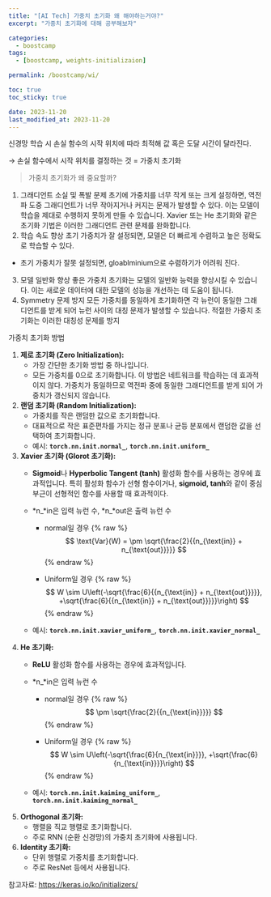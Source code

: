 ```yaml
---
title: "[AI Tech] 가중치 초기화 왜 해야하는거야?"
excerpt: "가중치 초기화에 대해 공부해보자"

categories:
  - boostcamp
tags:
  - [boostcamp, weights-initializaion]

permalink: /boostcamp/wi/

toc: true
toc_sticky: true

date: 2023-11-20
last_modified_at: 2023-11-20
---
```


신경망 학습 시 손실 함수의 시작 위치에 따라 최적해 값 혹은 도달 시간이 달라진다.

→ 손실 함수에서 시작 위치를 결정하는 것 = 가중치 초기화

> 가중치 초기화가 왜 중요할까?

1. 그래디언트 소실 및 폭발 문제
초기에 가중치를 너무 작게 또는 크게 설정하면, 역전파 도중 그래디언트가 너무 작아지거나 커지는 문제가 발생할 수 있다. 이는 모델이 학습을 제대로 수행하지 못하게 만들 수 있습니다. Xavier 또는 He 초기화와 같은 초기화 기법은 이러한 그래디언트 관련 문제를 완화합니다.
2. 학습 속도 향상
초기 가중치가 잘 설정되면, 모델은 더 빠르게 수렴하고 높은 정확도로 학습할 수 있다.
+ 초기 가중치가 잘못 설정되면, gloablminium으로 수렴하기가 어려워 진다.
3. 모델 일반화 향상
좋은 가중치 초기화는 모델의 일반화 능력을 향상시킬 수 있습니다. 이는 새로운 데이터에 대한 모델의 성능을 개선하는 데 도움이 됩니다.
4. Symmetry 문제 방지
모든 가중치를 동일하게 초기화하면 각 뉴런이 동일한 그래디언트를 받게 되어 뉴런 사이의 대칭 문제가 발생할 수 있습니다. 적절한 가중치 초기화는 이러한 대칭성 문제를 방지

가중치 초기화 방법

1. **제로 초기화 (Zero Initialization):**
    - 가장 간단한 초기화 방법 중 하나입니다.
    - 모든 가중치를 0으로 초기화합니다. 이 방법은 네트워크를 학습하는 데 효과적이지 않다. 가중치가 동일하므로 역전파 중에 동일한 그래디언트를 받게 되어 가중치가 갱신되지 않습니다.
2. **랜덤 초기화 (Random Initialization):**
    - 가중치를 작은 랜덤한 값으로 초기화합니다.
    - 대표적으로 작은 표준편차를 가지는 정규 분포나 균등 분포에서 랜덤한 값을 선택하여 초기화합니다.
    - 예시: **`torch.nn.init.normal_`**, **`torch.nn.init.uniform_`**
3. **Xavier 초기화 (Glorot 초기화):**
    - **Sigmoid**나 **Hyperbolic Tangent (tanh)** 활성화 함수를 사용하는 경우에 효과적입니다.
    특히 활성화 함수가 선형 함수이거나, **sigmoid, tanh**와 같이 중심 부근이 선형적인 함수를 사용할 때 효과적이다.
    - *n_*in은 입력 뉴런 수, *n_*out은 출력 뉴런 수
        - normal일 경우
            {% raw %}
            $$ \text{Var}(W) = \pm \sqrt{\frac{2}{{n_{\text{in}} + n_{\text{out}}}}} $$
            {% endraw %}


        - Uniform일 경우
            {% raw %}
            $$
            W \sim U\left(-\sqrt{\frac{6}{{n_{\text{in}} + n_{\text{out}}}}}, +\sqrt{\frac{6}{{n_{\text{in}} + n_{\text{out}}}}}\right)
            $$
            {% endraw %}

    - 예시: **`torch.nn.init.xavier_uniform_`**, **`torch.nn.init.xavier_normal_`**
4. **He 초기화:**
    - **ReLU** 활성화 함수를 사용하는 경우에 효과적입니다.
    - *n_*in은 입력 뉴런 수
        - normal일 경우
            {% raw %}
            $$
            \pm \sqrt{\frac{2}{{n_{\text{in}}}}}
            $$
            {% endraw %}
            
        - Uniform일 경우
            {% raw %}
            $$
            W \sim U\left(-\sqrt{\frac{6}{n_{\text{in}}}}, +\sqrt{\frac{6}{n_{\text{in}}}}\right)
            $$
            {% endraw %}
        
    - 예시: **`torch.nn.init.kaiming_uniform_`**, **`torch.nn.init.kaiming_normal_`**
5. **Orthogonal 초기화:**
    - 행렬을 직교 행렬로 초기화합니다.
    - 주로 RNN (순환 신경망)의 가중치 초기화에 사용됩니다.
6. **Identity 초기화:**
    - 단위 행렬로 가중치를 초기화합니다.
    - 주로 ResNet 등에서 사용됩니다.
    

참고자료: https://keras.io/ko/initializers/